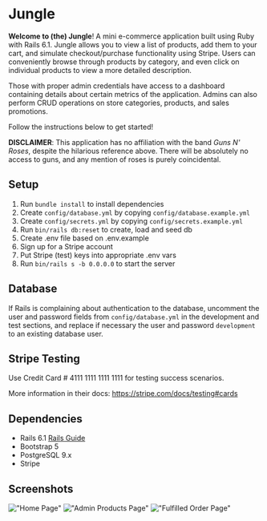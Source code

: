 # Jungle

**Welcome to (the) Jungle**! A mini e-commerce application built using Ruby with Rails 6.1. Jungle allows you to view a list of products, add them to your cart, and simulate checkout/purchase functionality using Stripe. Users can conveniently browse through products by category, and even click on individual products to view a more detailed description.

Those with proper admin credentials have access to a dashboard containing details about certain metrics of the application. Admins can also perform CRUD operations on store categories, products, and sales promotions.

Follow the instructions below to get started!

**DISCLAIMER**: This application has no affiliation with the band _Guns N' Roses_, despite the hilarious reference above. There will be absolutely no access to guns, and any mention of roses is purely coincidental.

## Setup

1. Run `bundle install` to install dependencies
2. Create `config/database.yml` by copying `config/database.example.yml`
3. Create `config/secrets.yml` by copying `config/secrets.example.yml`
4. Run `bin/rails db:reset` to create, load and seed db
5. Create .env file based on .env.example
6. Sign up for a Stripe account
7. Put Stripe (test) keys into appropriate .env vars
8. Run `bin/rails s -b 0.0.0.0` to start the server

## Database

If Rails is complaining about authentication to the database, uncomment the user and password fields from `config/database.yml` in the development and test sections, and replace if necessary the user and password `development` to an existing database user.

## Stripe Testing

Use Credit Card # 4111 1111 1111 1111 for testing success scenarios.

More information in their docs: <https://stripe.com/docs/testing#cards>

## Dependencies

- Rails 6.1 [Rails Guide](http://guides.rubyonrails.org/v6.1/)
- Bootstrap 5
- PostgreSQL 9.x
- Stripe

## Screenshots

!["Home Page"]()
!["Admin Products Page"]()
!["Fulfilled Order Page"]()
